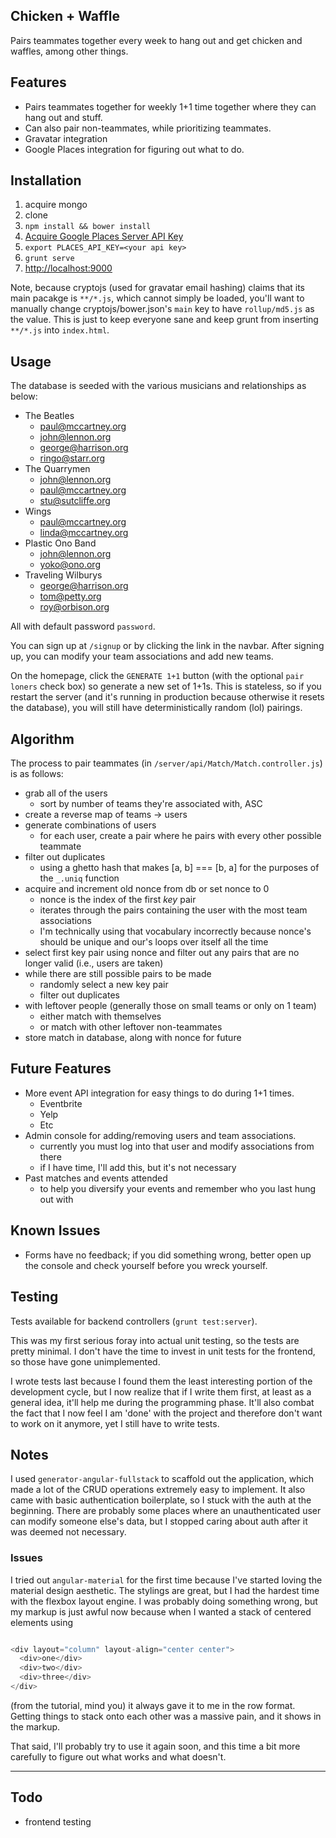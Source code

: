 ## Chicken + Waffle

Pairs teammates together every week to hang out and get chicken and waffles, among other things.

## Features

- Pairs teammates together for weekly 1+1 time together where they can hang out and stuff.
- Can also pair non-teammates, while prioritizing teammates.
- Gravatar integration
- Google Places integration for figuring out what to do.

## Installation

1. acquire mongo
2. clone
3. `npm install && bower install`
4. [Acquire Google Places Server API Key](https://developers.google.com/places/documentation/)
4. `export PLACES_API_KEY=<your api key>`
4. `grunt serve`
5. [http://localhost:9000](http://localhost:9000)

Note, because cryptojs (used for gravatar email hashing) claims that its main pacakge is `**/*.js`, which cannot simply be loaded, you'll want to manually change cryptojs/bower.json's `main` key to have `rollup/md5.js` as the value. This is just to keep everyone sane and keep grunt from inserting `**/*.js` into `index.html`.

## Usage

The database is seeded with the various musicians and relationships as below:

- The Beatles
    + paul@mccartney.org
    + john@lennon.org
    + george@harrison.org
    + ringo@starr.org
- The Quarrymen
    + john@lennon.org
    + paul@mccartney.org
    + stu@sutcliffe.org
- Wings
    + paul@mccartney.org
    + linda@mccartney.org
- Plastic Ono Band
    + john@lennon.org
    + yoko@ono.org
- Traveling Wilburys
    + george@harrison.org
    + tom@petty.org
    + roy@orbison.org

All with default password `password`.

You can sign up at `/signup` or by clicking the link in the navbar. After signing up, you can modify your team associations and add new teams.

On the homepage, click the `GENERATE 1+1` button (with the optional `pair loners` check box) so generate a new set of 1+1s. This is stateless, so if you restart the server (and it's running in production because otherwise it resets the database), you will still have deterministically random (lol) pairings.

## Algorithm

The process to pair teammates (in `/server/api/Match/Match.controller.js`) is as follows:

- grab all of the users
    + sort by number of teams they're associated with, ASC
- create a reverse map of teams -> users
- generate combinations of users
    + for each user, create a pair where he pairs with every other possible teammate
- filter out duplicates
    + using a ghetto hash that makes [a, b] === [b, a] for the purposes of the `_.uniq` function
- acquire and increment old nonce from db or set nonce to 0
    + nonce is the index of the first _key_ pair
    + iterates through the pairs containing the user with the most team associations
    + I'm technically using that vocabulary incorrectly because nonce's should be unique and our's loops over itself all the time
- select first key pair using nonce and filter out any pairs that are no longer valid (i.e., users are taken)
- while there are still possible pairs to be made
    + randomly select a new key pair
    + filter out duplicates
- with leftover people (generally those on small teams or only on 1 team)
    + either match with themselves
    + or match with other leftover non-teammates
- store match in database, along with nonce for future


## Future Features

- More event API integration for easy things to do during 1+1 times.
    + Eventbrite
    + Yelp
    + Etc
- Admin console for adding/removing users and team associations.
    + currently you must log into that user and modify associations from there
    + if I have time, I'll add this, but it's not necessary
- Past matches and events attended
    + to help you diversify your events and remember who you last hung out with

## Known Issues

- Forms have no feedback; if you did something wrong, better open up the console and check yourself before you wreck yourself.

## Testing

Tests available for backend controllers (`grunt test:server`).

This was my first serious foray into actual unit testing, so the tests are pretty minimal. I don't have the time to invest in unit tests for the frontend, so those have gone unimplemented.

I wrote tests last because I found them the least interesting portion of the development cycle, but I now realize that if I write them first, at least as a general idea, it'll help me during the programming phase. It'll also combat the fact that I now feel I am 'done' with the project and therefore don't want to work on it anymore, yet I still have to write tests.


## Notes

I used `generator-angular-fullstack` to scaffold out the application, which made a lot of the CRUD operations extremely easy to implement. It also came with basic authentication boilerplate, so I stuck with the auth at the beginning. There are probably some places where an unauthenticated user can modify someone else's data, but I stopped caring about auth after it was deemed not necessary.

### Issues

I tried out `angular-material` for the first time because I've started loving the material design aesthetic. The stylings are great, but I had the hardest time with the flexbox layout engine. I was probably doing something wrong, but my markup is just awful now because when I wanted a stack of centered elements using

```javascript

<div layout="column" layout-align="center center">
  <div>one</div>
  <div>two</div>
  <div>three</div>
</div>

```

(from the tutorial, mind you) it always gave it to me in the row format. Getting things to stack onto each other was a massive pain, and it shows in the markup.

That said, I'll probably try to use it again soon, and this time a bit more carefully to figure out what works and what doesn't.

----



## Todo

- frontend testing
